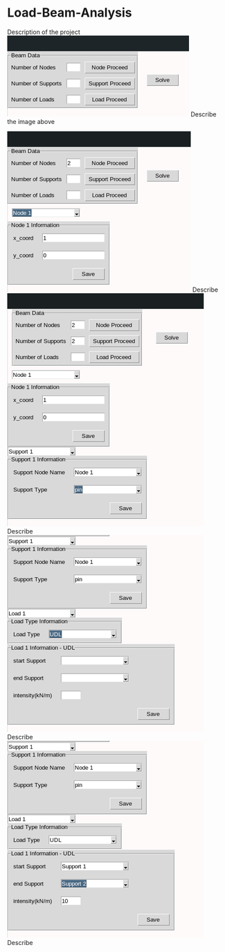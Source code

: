 # Load-Beam-Analysis
Description of the project
<img src="https://github.com/Andoh-hub/Load-Beam-Analysis/blob/main/images/Screenshot%20from%202024-09-15%2014-14-19.png" alt="Interface">
Describe the image above
<div>
  <img src="https://github.com/Andoh-hub/Load-Beam-Analysis/blob/main/images/Screenshot%20from%202024-09-15%2014-14-41.png" alt="interface">
  Describe
</div>

<div>
  <img src="https://github.com/Andoh-hub/Load-Beam-Analysis/blob/main/images/Screenshot%20from%202024-09-15%2014-15-42.png" alt="interface">
  Describe
</div>

<div>
  <img src="https://github.com/Andoh-hub/Load-Beam-Analysis/blob/main/images/Screenshot%20from%202024-09-15%2014-16-17.png" alt="interface">
  Describe
</div>

<div>
  <img src="https://github.com/Andoh-hub/Load-Beam-Analysis/blob/main/images/Screenshot%20from%202024-09-15%2014-16-35.png" alt="interface">
Describe
</div>
